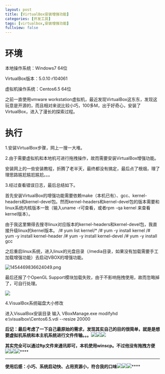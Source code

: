 ```yaml
---
layout: post
title: [VirtualBox安装增强功能]
categories: [开发工具]
tags: [virtualbox,安装增强功能]
fullview: false
---
```

# 环境

本地操作系统：Windows7 64位

VirtualBox版本：5.0.10 r104061

虚拟机操作系统：Centos6.5 64位

之前一直使用vmware workstation虚拟机，最近发现VirtualBox这东东，发现这玩意是开源的，而且相对来说比较小巧，100多M，出于好奇心，安装了VirtualBox，进入了漫长的探索过程。

# 执行

1.安装VirtualBox步骤，网上一搜一大堆。

2.由于需要虚拟机和本地机可进行拖拽操作，故而需要安装VirtualBox增强功能。

安装网上的一些安装教程，折腾了老半天，最终都没有搞定，最后点了根烟，理了理思路尴尬尴尬尴尬。。。

3.经过查看错误日志，最后总结如下。

首先安装VirtualBox的增强功能需要依赖make（本机已有）、gcc、kernel-headers和kernel-devel包。然而kernel-headers和kernel-devel包的版本需要和linux系统内核版本一致（输入uname -r可查看，或者rpm -qa kernel 来查看kernel版本）。

由于我这里懒得去搜寻linux对应版本的kernel-headers和kernel-devel包，我直接升级linux的kernel版本。
/# yum list kernel/* /# yum -y install kernel /# yum -y install kernel-header /# yum -y install kernel-devel /# yum -y install gcc

之后重启linux系统，进入linux的光盘目录（/media目录，如果没有加载需要手工加载增强功能）去启动VBOX的增强功能。

![1454469836624049.png](http://file.ctosb.com/upload/image/20170705/1499239227956082951.png "1454469836624049.png")

最后还报了个OpenGL Support模块加载失败，由于不影响拖拽使用，故而忽略掉了，可自行处理。

![](http://file.ctosb.com/upload/image/20170705/1499239271934061671.png)

4.VisualBox系统磁盘大小修改

进入VisualBox安装目录
输入 VBoxManage.exe modifyhd e:\visualbox\Centos6.5.vdi --resize 20000

**后记：最后考虑了一下自己最原始的需求，发现其实自己的目的很简单，就是是想要虚拟机系统和本主机系统进行文件传输。。。![](http://img.baidu.com/hi/jx2/j_0064.gif)**![](http://img.baidu.com/hi/jx2/j_0064.gif)****![](http://img.baidu.com/hi/jx2/j_0064.gif)****

**其实完全可以通过ftp文件来通讯即可，本机使用winscp。不过他没有拖拽方便**![](http://img.baidu.com/hi/jx2/j_0060.gif)****![](http://img.baidu.com/hi/jx2/j_0060.gif)****![](http://img.baidu.com/hi/jx2/j_0060.gif)****

****

**使用后感：小巧、系统启动快、占用资源小，符合我的口味**![](http://img.baidu.com/hi/jx2/j_0063.gif)****![](http://img.baidu.com/hi/jx2/j_0063.gif)****![](http://img.baidu.com/hi/jx2/j_0063.gif)****
